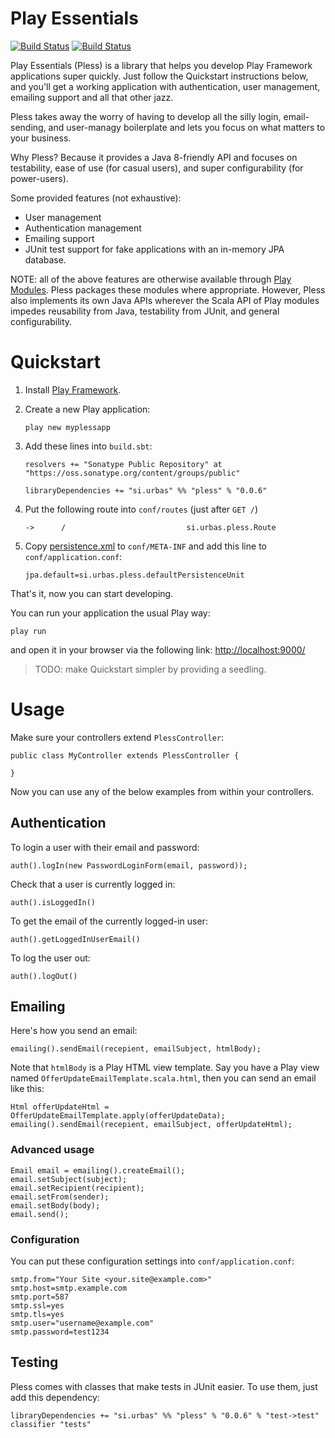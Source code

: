 # Play Essentials 

[![Build Status](https://drone.io/bitbucket.org/urbas/play-essentials/status.png)](https://drone.io/bitbucket.org/urbas/play-essentials/latest)
[![Build Status](https://travis-ci.org/urbas/play-essentials.png?branch=master)](https://travis-ci.org/urbas/play-essentials)

Play Essentials (Pless) is a library that helps you develop Play Framework applications super quickly. Just follow the
Quickstart instructions below, and you'll get a working application with authentication, user management, emailing
support and all that other jazz.

Pless takes away the worry of having to develop all the silly login, email-sending, and user-managy boilerplate and
lets you focus on what matters to your business.

Why Pless? Because it provides a Java 8-friendly API and focuses on testability, ease of use (for casual users), and
super configurability (for power-users).

Some provided features (not exhaustive):

-   User management
-   Authentication management
-   Emailing support
-   JUnit test support for fake applications with an in-memory JPA database.

NOTE: all of the above features are otherwise available
through [Play Modules](http://www.playframework.com/modules). Pless
packages these modules where appropriate. However, Pless also
implements its own Java APIs wherever the Scala API of Play modules impedes
reusability from Java, testability from JUnit, and general configurability.

# Quickstart

1.  Install [Play Framework](http://www.playframework.com/download).

2.  Create a new Play application:

        play new myplessapp

3.  Add these lines into `build.sbt`:

        resolvers += "Sonatype Public Repository" at "https://oss.sonatype.org/content/groups/public"

        libraryDependencies += "si.urbas" %% "pless" % "0.0.6"

4.  Put the following route into `conf/routes` (just after `GET /`)

        ->      /                           si.urbas.pless.Route

5.  Copy [persistence.xml](./samples/jpa/h2/persistence.xml) to `conf/META-INF` and add this line to `conf/application.conf`:

        jpa.default=si.urbas.pless.defaultPersistenceUnit

That's it, now you can start developing.

You can run your application the usual Play way:

    play run

and open it in your browser via the following link: [http://localhost:9000/](http://localhost:9000/)

>   TODO: make Quickstart simpler by providing a seedling.

# Usage

Make sure your controllers extend `PlessController`:

    public class MyController extends PlessController {

    }

Now you can use any of the below examples from within your controllers.

## Authentication

To login a user with their email and password:

    auth().logIn(new PasswordLoginForm(email, password));

Check that a user is currently logged in:

    auth().isLoggedIn()

To get the email of the currently logged-in user:

    auth().getLoggedInUserEmail()

To log the user out:

    auth().logOut()

## Emailing

Here's how you send an email:

    emailing().sendEmail(recepient, emailSubject, htmlBody);

Note that `htmlBody` is a Play HTML view template. Say you have a
Play view named `OfferUpdateEmailTemplate.scala.html`, then you can send an
email like this:

    Html offerUpdateHtml = OfferUpdateEmailTemplate.apply(offerUpdateData);
    emailing().sendEmail(recepient, emailSubject, offerUpdateHtml);

### Advanced usage

    Email email = emailing().createEmail();
    email.setSubject(subject);
    email.setRecipient(recipient);
    email.setFrom(sender);
    email.setBody(body);
    email.send();

### Configuration

You can put these configuration settings into `conf/application.conf`:

    smtp.from="Your Site <your.site@example.com>"
    smtp.host=smtp.example.com
    smtp.port=587
    smtp.ssl=yes
    smtp.tls=yes
    smtp.user="username@example.com"
    smtp.password=test1234

## Testing

Pless comes with classes that make tests in JUnit easier. To use them, just add this dependency:

    libraryDependencies += "si.urbas" %% "pless" % "0.0.6" % "test->test" classifier "tests"